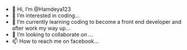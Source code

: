 - 👋 Hi, I’m @Hamdeya123
- 👀 I’m interested in coding...
- 🌱 I’m currently learning coding to become a front end developer and after work my way up...
- 💞️ I’m looking to collaborate on ...
- 📫 How to reach me on facebook...

<!---
Hamdeya123/Hamdeya123 is a ✨ special ✨ repository because its `README.md` (this file) appears on your GitHub profile.
You can click the Preview link to take a look at your changes.
--->
